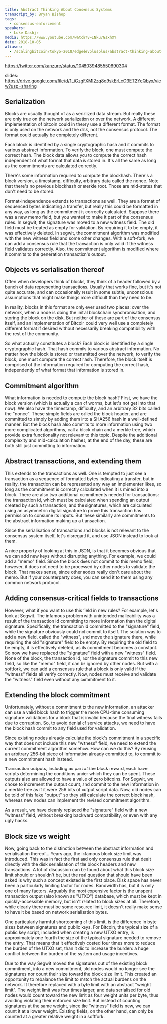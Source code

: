 ```yaml
---
title: Abstract Thinking About Consensus Systems
transcript_by: Bryan Bishop
tags:
  - consensus-enforcement
speakers:
  - Luke Dashjr
media: https://www.youtube.com/watch?v=INku7GsxhXY
date: 2018-10-05
aliases:
  - /scalingbitcoin/tokyo-2018/edgedevplusplus/abstract-thinking-about-consensus-systems
---
```

<https://twitter.com/kanzure/status/1048039485550690304>

slides: <https://drive.google.com/file/d/1LiGzgFXMI2zq8o9skErLcO3ET2YeQbyx/view?usp=sharing>

## Serialization

Blocks are usually thought of as a serialized data stream. But really these are only true on the network serialization or over the network. A different implementation of bitcoin could in theory use a different format. The format is only used on the network and the disk, not the consensus protocol. The format could actually be completely different.

Each block is identified by a single cryptographic hash and it commits to various abstract information. To verify the block, one must compute the correct hash. The block data allows you to compute the correct hash independent of what format that data is stored in. It's all the same as long as the commitments are calculated correctly.

There's some information required to compute the blockhash. There's a block version, a timestamp, difficulty, arbitrary data called the nonce. Note that there's no previous blockhash or merkle root. Those are mid-states that don't need to be stored.

Format-independence extends to transactions as well. They are a format of sequenced bytes indicating a transfer, but really this could be formatted in any way, as long as the commitment is correctly calculated. Suppose there was a new memo field, but you wanted to make it part of the consensus rules. In segwit, the signature was moved to a new witness field. The old field must be treated as empty for validation. By requiring it to be empty, it was effectively deleted. In segwit, the commitment algorithm was modified with the new witness field and some other changes. With a soft-fork, we can add a consensus rule that the transaction is only valid if the witness field validates correctly. Also, the commitment algorithm is modified where it commits to the generation transaction's output.

## Objects vs serialisation thereof

Often when developers think of blocks, they think of a header followed by a bunch of data representing transactions.
Usually that works fine, but it's not quite accurate, and can occasionally result in some subtle, unconscious assumptions that might make things more difficult than they need to be.

In reality, blocks in this format are only ever used two places: over the network, when a node is doing the initial blockchain synchronisation, and storing the block on the disk.
But neither of these are part of the consensus itself, and an implementation of Bitcoin could very well use a completely different format if desired without necessarily breaking compatibility with the rest of the community.

So what actually constitutes a block? Each block is identified by a single cryptographic hash.
That hash commits to various abstract information.
No matter how the block is stored or transmitted over the network, to verify the block, one must compute the correct hash.
Therefore, the block itself is comprised of the information required for computing the correct hash, independently of what format that information is stored in.

## Commitment algorithm

What information is needed to compute the block hash?
First, we have the block version (which is actually a can of worms, but let's not get into that now).
We also have the timestamp, difficulty, and an arbitrary 32 bits called the "nonce".
These simple fields are called the block header, and are committed to simply by adding them into a SHA256 hash in a well-defined manner.
But the block hash also commits to more information using two more complicated algorithms, call a block chain and a merkle tree, which provide extra functionality not relevant to this topic.
Despite the additional complexity and mid-calculation hashes, at the end of the day, these are both still just committing to information.

## Abstract transactions, and extending them

This extends to the transactions as well.
One is tempted to just see a transaction as a sequence of formatted bytes indicating a transfer, but in reality, the transaction can be represented any way an implementer likes, so long as the commitment is correctly calculated when it is mined into a block.
There are also two additional commitments needed for transactions: the transaction id, which must be calculated when spending an output created by such a transaction, and the signatures, which are calculated using an asymmetric digital signature to prove this transaction has permission to consume its inputs. But these similarly are commitments to the abstract information making up a transaction.

Since the serialisation of transactions and blocks is not relevant to the consensus system itself, let's disregard it, and use JSON instead to look at them.
<slide>

A nice property of looking at this in JSON, is that it becomes obvious that we can add new keys without disrupting anything.
For example, we could add a "memo" field.
<slide>
Since the block does not commit to this memo field, however, it does not need to be processed by other nodes to validate the block.
That makes sense, since other nodes really don't care about the memo.
But if your counterparty does, you can send it to them using any common network protocol.

## Adding consensus-critical fields to transactions

However, what if you want to use this field in new rules?
For example, let's look at Segwit.
The infamous problem with unintended malleability was a result of the transaction id committing to more information than the digital signature.
Specifically, the transaction id committed to the "signature" field, while the signature obviously could not commit to itself.
The solution was to add a new field, called the "witness", and move the signature there, while requiring the old "signature" field to be empty.
By requiring the old field to be empty, it is effectively deleted, as its commitment becomes a constant.
<slide>
So now we have replaced the "signature" field with a new "witness" field.
None of the block, the transaction id, nor the signature commit to this new field, so like the "memo" field, it can be ignored by other nodes.
But with a softfork, we can add a consensus rule that a block is only valid if the "witness" fields all verify correctly.
Now, nodes must receive and validate the "witness" field even without any commitment to it.

## Extending the block commitment

Unfortunately, without a commitment to the new information, an attacker can use a valid block hash to trigger the more CPU-time consuming signature validations for a block that is invalid because the final witness fails due to corruption.
So, to avoid denial of service attacks, we need to have the block hash commit to any field used for validation.

Since existing nodes already calculate the block's commitment in a specific way that does not include this new "witness" field, we need to extend the current commitment algorithm somehow.
How can we do this? By reusing an arbitrary 256-bit piece of information already committed to, to commit to a new commitment hash instead.

Transaction outputs, including as part of the block reward, each have scripts determining the conditions under which they can be spent.
These outputs also are allowed to have a value of zero bitcoins.
For Segwit, we chose to increment the output count, and commit to the new information in a merkle tree as if it were 256 bits of output script data.
Now, old nodes can be told of this fake "output" so they still calculate the correct block hash, whereas new nodes can implement the revised commitment algorithm.

As a result, we have cleanly replaced the "signature" field with a new "witness" field, without breaking backward compatibility, or even with any ugly hacks.

## Block size vs weight

Now, going back to the distinction between the abstract information and serialisation thereof...
Years ago, the infamous block size limit was introduced.
This was in fact the first and only consensus rule that dealt directly with the disk serialisation of the block headers and new transactions.
A lot of discussion can be found about what this block size limit should or shouldn't be, but the real question that should have been asked is why such a concept existed in the first place.
Disk space has never been a particularly limiting factor for nodes.
Bandwidth has, but it is only one of many factors.
Arguably the most expensive factor is the unspent transaction output (also known as "UTXO") database, which must be kept in quickly-accessible memory, but isn't related to block sizes at all.
Therefore, while clearly there must be some resource limit, it doesn't really make sense to have it be based on network serialisation bytes.

One particularly harmful shortcoming of this limit, is the difference in byte sizes between signatures and public keys.
For Bitcoin, the typical size of a public key script, included when creating a new UTXO entry, is approximately one fourth the size of the typical signature needed to remove the entry.
That means that it effectively costed four times more to reduce the burden of the UTXO set, than it did to increase the burden:
a huge conflict between the burden of the system and usage incentives.

Due to the way Segwit moved the signatures out of the existing block commitment, into a new commitment, old nodes would no longer see the signatures nor count their size toward the block size limit.
This created an opportunity to rebalance the limit to match the actual burdens on the network.
It therefore replaced with a byte limit with an abstract "weight limit".
The weight limit was four times larger, and data serialised for old nodes would count toward the new limit as four weight units per byte, thus avoiding violating their enforced size limit.
But instead of counting signatures at the same weight, since the “witness” field is new, we can count it at a lower weight.
Existing fields, on the other hand, can only be counted at a greater relative weight in a softfork.
